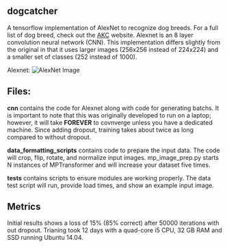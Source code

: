 ## dogcatcher

A tensorflow implementation of AlexNet to recognize dog breeds. For a full list of dog breed, check out the [AKC](www.akc.org) website. Alexnet is an 8 layer convolution neural network (CNN). This implementation differs slightly from the original in that it uses larger images (256x256 instead of 224x224) and a smaller set of classes (252 instead of 1000). 

Alexnet:
![AlexNet Image](http://www.eecs.berkeley.edu/~shhuang/img/alexnet_small.png)

## Files:

**cnn** contains the code for Alexnet along with code for generating batchs. It is important to note that this was originally developed to run on a laptop; however, it will take **FOREVER** to covnverge unless you have a dedicated machine. Since adding dropout, training takes about twice as long compared to without dropout.

**data_formatting_scripts** contains code to prepare the input data. The code will crop, flip, rotate, and normalize input images. mp_image_prep.py starts N instances of MPTransformer and will increase your dataset five times. 

**tests** contains scripts to ensure modules are working properly. The data test script will run, provide load times, and show an example input image. 

## Metrics

Initial results shows a loss of 15% (85% correct) after 50000 iterations with out dropout. Trianing took 12 days with a quad-core i5 CPU, 32 GB RAM and SSD running Ubuntu 14.04.

